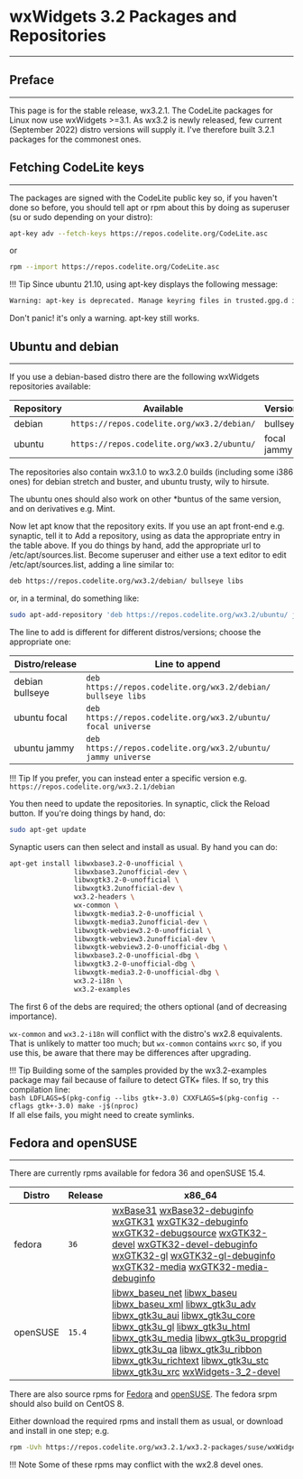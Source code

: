 # wxWidgets 3.2 Packages and Repositories
---

## Preface
---

This page is for the stable release, wx3.2.1. The CodeLite packages for Linux now use wxWidgets >=3.1. As wx3.2 is newly released, few current (September 2022) distro versions will supply it. I've therefore built 3.2.1 packages for the commonest ones.

## Fetching CodeLite keys
---

The packages are signed with the CodeLite public key so, if you haven't done so before, you should tell apt or rpm about this by doing as superuser (su or sudo depending on your distro): 

```bash
apt-key adv --fetch-keys https://repos.codelite.org/CodeLite.asc
```

or

```bash
rpm --import https://repos.codelite.org/CodeLite.asc
```
  
  
!!! Tip
  Since ubuntu 21.10, using apt-key displays the following message:
  ```bash
  Warning: apt-key is deprecated. Manage keyring files in trusted.gpg.d instead (see apt-key(8))
  ```
  Don't panic! it's only a warning. apt-key still works.
  
    
## Ubuntu and debian
---

If you use a debian-based distro there are the following wxWidgets repositories available: 

Repository | Available | Versions | Component
-----------|-----------|----------|-----------
debian	| `https://repos.codelite.org/wx3.2/debian/` | bullseye | libs
ubuntu | `https://repos.codelite.org/wx3.2/ubuntu/` | focal jammy | universe


The repositories also contain wx3.1.0 to wx3.2.0 builds (including some i386 ones) for debian stretch and buster, and ubuntu trusty, wily to hirsute.

The ubuntu ones should also work on other *buntus of the same version, and on derivatives e.g. Mint.

Now let apt know that the repository exits. If you use an apt front-end e.g. synaptic, tell it to Add a repository, using as data the appropriate entry in the table above. If you do things by hand, add the appropriate url to /etc/apt/sources.list. Become superuser and either use a text editor to edit /etc/apt/sources.list, adding a line similar to:

```bash
deb https://repos.codelite.org/wx3.2/debian/ bullseye libs
```

or, in a terminal, do something like: 

```bash
sudo apt-add-repository 'deb https://repos.codelite.org/wx3.2/ubuntu/ jammy universe'
```

The line to add is different for different distros/versions; choose the appropriate one: 

Distro/release | Line to append
---------------|-------------------
debian bullseye| `deb https://repos.codelite.org/wx3.2/debian/ bullseye libs`
ubuntu focal| `deb https://repos.codelite.org/wx3.2/ubuntu/ focal universe`
ubuntu jammy | `deb https://repos.codelite.org/wx3.2/ubuntu/ jammy universe`

!!! Tip
If you prefer, you can instead enter a specific version e.g. `https://repos.codelite.org/wx3.2.1/debian`

You then need to update the repositories. In synaptic, click the Reload button. If you're doing things by hand, do: 

```bash
sudo apt-get update
```

Synaptic users can then select and install as usual. By hand you can do: 

```bash
apt-get install libwxbase3.2-0-unofficial \
                libwxbase3.2unofficial-dev \
                libwxgtk3.2-0-unofficial \
                libwxgtk3.2unofficial-dev \
                wx3.2-headers \
                wx-common \
                libwxgtk-media3.2-0-unofficial \
                libwxgtk-media3.2unofficial-dev \
                libwxgtk-webview3.2-0-unofficial \ 
                libwxgtk-webview3.2unofficial-dev \ 
                libwxgtk-webview3.2-0-unofficial-dbg \ 
                libwxbase3.2-0-unofficial-dbg \
                libwxgtk3.2-0-unofficial-dbg \
                libwxgtk-media3.2-0-unofficial-dbg \
                wx3.2-i18n \
                wx3.2-examples
```

The first 6 of the debs are required; the others optional (and of decreasing importance). 

`wx-common` and `wx3.2-i18n` will conflict with the distro's wx2.8 equivalents. That is unlikely to matter too much; 
but `wx-common` contains `wxrc` so, if you use this, be aware that there may be differences after upgrading. 


!!! Tip
    Building some of the samples provided by the wx3.2-examples package may fail because of failure to detect GTK+ files. If so, try this compilation line:  
    ```bash
    LDFLAGS=$(pkg-config --libs gtk+-3.0) CXXFLAGS=$(pkg-config --cflags gtk+-3.0) make -j$(nproc)
    ```  
    If all else fails, you might need to create symlinks.

## Fedora and openSUSE
---
There are currently rpms available for fedora 36 and openSUSE 15.4.

Distro|Release|x86_64
------|-------|------
fedora|`36`|[wxBase31][2] [wxBase32-debuginfo][26] [wxGTK31][3] [wxGTK32-debuginfo][7] [wxGTK32-debugsource][27] [wxGTK32-devel][4] [wxGTK32-devel-debuginfo][28] [wxGTK32-gl][5] [wxGTK32-gl-debuginfo][29] [wxGTK32-media][6] [wxGTK32-media-debuginfo][30]
openSUSE|`15.4`|[libwx_baseu_net][8] [libwx_baseu][9] [libwx_baseu_xml][10] [libwx_gtk3u_adv][11] [libwx_gtk3u_aui][12] [libwx_gtk3u_core][13] [libwx_gtk3u_gl][14]  [libwx_gtk3u_html][15] [libwx_gtk3u_media][16] [libwx_gtk3u_propgrid][17] [libwx_gtk3u_qa][18] [libwx_gtk3u_ribbon][19] [libwx_gtk3u_richtext][20] [libwx_gtk3u_stc][21]  [libwx_gtk3u_xrc][23] [wxWidgets-3_2-devel][24] 

There are also source rpms for [Fedora][31] and [openSUSE][32]. The fedora srpm should also build on CentOS 8. 

Either download the required rpms and install them as usual, or download and install in one step; e.g. 

```bash
rpm -Uvh https://repos.codelite.org/wx3.2.1/wx3.2-packages/suse/wxWidgets-3_2-3.2.1-0.src.rpm
```

!!! Note
    Some of these rpms may conflict with the wx2.8 devel ones. 

 [1]: https://forums.wxwidgets.org/viewtopic.php?f=19&t=47403&p=200198#p200198
 [2]: https://repos.codelite.org/wx3.2.1/wx3.2-packages/fedora/36/wxBase32-3.2.1-1.fc36.x86_64.rpm
 [3]: https://repos.codelite.org/wx3.2.1/wx3.2-packages/fedora/36/wxGTK32-3.2.1-1.fc36.x86_64.rpm
 [4]: https://repos.codelite.org/wx3.2.1/wx3.2-packages/fedora/36/wxGTK32-devel-3.2.1-1.fc36.x86_64.rpm
 [5]: https://repos.codelite.org/wx3.2.1/wx3.2-packages/fedora/36/wxGTK32-gl-3.2.1-1.fc36.x86_64.rpm
 [6]: https://repos.codelite.org/wx3.2.1/wx3.2-packages/fedora/36/wxGTK32-media-3.2.1-1.fc36.x86_64.rpm
 [7]: https://repos.codelite.org/wx3.2.1/wx3.2-packages/fedora/36/wxGTK32-debuginfo-3.2.1-1.fc36.x86_64.rpm
 [8]: https://repos.codelite.org/wx3.2.1/wx3.2-packages/suse/15.4/libwx_baseu_net-suse15-3.2.1-0.x86_64.rpm
 [9]: https://repos.codelite.org/wx3.2.1/wx3.2-packages/suse/15.4/libwx_baseu-suse15-3.2.1-0.x86_64.rpm
 [10]: https://repos.codelite.org/wx3.2.1/wx3.2-packages/suse/15.4/libwx_baseu_xml-suse15-3.2.1-0.x86_64.rpm
 [11]: https://repos.codelite.org/wx3.2.1/wx3.2-packages/suse/15.4/libwx_gtk3u_adv-suse15-3.2.1-0.x86_64.rpm
 [12]: https://repos.codelite.org/wx3.2.1/wx3.2-packages/suse/15.4/libwx_gtk3u_aui-suse15-3.2.1-0.x86_64.rpm
 [13]: https://repos.codelite.org/wx3.2.1/wx3.2-packages/suse/15.4/libwx_gtk3u_core-suse15-3.2.1-0.x86_64.rpm
 [14]: https://repos.codelite.org/wx3.2.1/wx3.2-packages/suse/15.4/libwx_gtk3u_gl-suse15-3.2.1-0.x86_64.rpm
 [15]: https://repos.codelite.org/wx3.2.1/wx3.2-packages/suse/15.4/libwx_gtk3u_html-suse15-3.2.1-0.x86_64.rpm
 [16]: https://repos.codelite.org/wx3.2.1/wx3.2-packages/suse/15.4/libwx_gtk3u_media-suse15-3.2.1-0.x86_64.rpm
 [17]: https://repos.codelite.org/wx3.2.1/wx3.2-packages/suse/15.4/libwx_gtk3u_propgrid-suse15-3.2.1-0.x86_64.rpm
 [18]: https://repos.codelite.org/wx3.2.1/wx3.2-packages/suse/15.4/libwx_gtk3u_qa-suse15-3.2.1-0.x86_64.rpm
 [19]: https://repos.codelite.org/wx3.2.1/wx3.2-packages/suse/15.4/libwx_gtk3u_ribbon-suse15-3.2.1-0.x86_64.rpm
 [20]: https://repos.codelite.org/wx3.2.1/wx3.2-packages/suse/15.4/libwx_gtk3u_richtext-suse15-3.2.1-0.x86_64.rpm
 [21]: https://repos.codelite.org/wx3.2.1/wx3.2-packages/suse/15.4/libwx_gtk3u_stc-suse15-3.2.1-0.x86_64.rpm
 [22]: https://repos.codelite.org/wx3.2.1/wx3.2-packages/suse/15.4/libwx_gtk3u_webview-suse15-3.2.1-0.x86_64.rpm
 [23]: https://repos.codelite.org/wx3.2.1/wx3.2-packages/suse/15.4/libwx_gtk3u_xrc-suse15-3.2.1-0.x86_64.rpm
 [24]: https://repos.codelite.org/wx3.2.1/wx3.2-packages/suse/15.4/wxWidgets-3_2-devel-3.2.1-0.x86_64.rpm
 [25]: https://repos.codelite.org/wx3.2.1/wx3.2-packages/suse/15.4/wxWidgets-3_2-plugin-sound_sdlu-3_2-3.2.1-0.x86_64.rpm
 
 [26]: https://repos.codelite.org/wx3.2.1/wx3.2-packages/fedora/36/wxBase32-debuginfo-3.2.1-1.fc36.x86_64.rpm
 [27]: https://repos.codelite.org/wx3.2.1/wx3.2-packages/fedora/36/wxGTK32-debugsource-3.2.1-1.fc36.x86_64.rpm
 [28]: https://repos.codelite.org/wx3.2.1/wx3.2-packages/fedora/36/wxGTK32-devel-debuginfo-3.2.1-1.fc36.x86_64.rpm
 [29]: https://repos.codelite.org/wx3.2.1/wx3.2-packages/fedora/36/wxGTK32-gl-debuginfo-3.2.1-1.fc36.x86_64.rpm
 [30]: https://repos.codelite.org/wx3.2.1/wx3.2-packages/fedora/36/wxGTK32-media-debuginfo-3.2.1-1.fc36.x86_64.rpm
 
 [31]: https://repos.codelite.org/wx3.2.1/wx3.2-packages/fedora/wxGTK32-3.2.1-1.fc.src.rpm
 [32]: https://repos.codelite.org/wx3.2.1/wx3.2-packages/suse/wxWidgets-3_2-3.2.1-0.src.rpm
 
